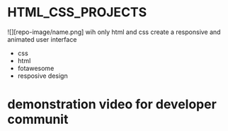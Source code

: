 # HTML_CSS_PROJECTS
![][repo-image/name.png]
wih only html and css create a responsive and animated user interface
+ css
+ html
+ fotawesome
+ resposive design

# demonstration video for developer communit
